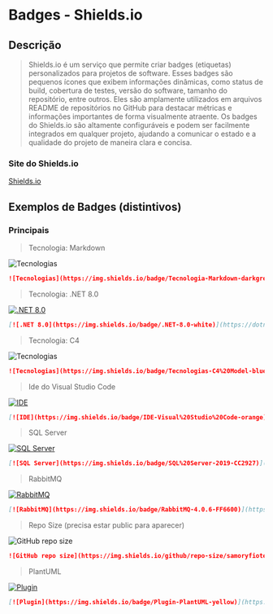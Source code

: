 # Badges - Shields.io

## Descrição

>Shields.io é um serviço que permite criar badges (etiquetas) personalizados para projetos de software. Esses badges são pequenos ícones que exibem informações dinâmicas, como status de build, cobertura de testes, versão do software, tamanho do repositório, entre outros. Eles são amplamente utilizados em arquivos README de repositórios no GitHub para destacar métricas e informações importantes de forma visualmente atraente. Os badges do Shields.io são altamente configuráveis e podem ser facilmente integrados em qualquer projeto, ajudando a comunicar o estado e a qualidade do projeto de maneira clara e concisa.

### Site do Shields.io

[Shields.io](https://shields.io/)

## Exemplos de Badges (distintivos)

### Principais

> Tecnologia: Markdown

![Tecnologias](https://img.shields.io/badge/Tecnologia-Markdown-darkgreen)

```markdown
![Tecnologias](https://img.shields.io/badge/Tecnologia-Markdown-darkgreen)
```

> Tecnologia: .NET 8.0

[![.NET 8.0](https://img.shields.io/badge/.NET-8.0-white)](https://dotnet.microsoft.com/)

```markdown
[![.NET 8.0](https://img.shields.io/badge/.NET-8.0-white)](https://dotnet.microsoft.com/)
```

> Tecnologia: C4

![Tecnologias](https://img.shields.io/badge/Tecnologias-C4%20Model-blue)

```markdown
![Tecnologias](https://img.shields.io/badge/Tecnologias-C4%20Model-blue)
```

> Ide do Visual Studio Code

[![IDE](https://img.shields.io/badge/IDE-Visual%20Studio%20Code-orange)](https://code.visualstudio.com/)

```markdown
[![IDE](https://img.shields.io/badge/IDE-Visual%20Studio%20Code-orange)](https://code.visualstudio.com/)
```

> SQL Server

[![SQL Server](https://img.shields.io/badge/SQL%20Server-2019-CC2927)](https://www.microsoft.com/en-us/sql-server)

```markdown
[![SQL Server](https://img.shields.io/badge/SQL%20Server-2019-CC2927)](https://www.microsoft.com/en-us/sql-server)
```

> RabbitMQ

[![RabbitMQ](https://img.shields.io/badge/RabbitMQ-4.0.6-FF6600)](https://www.rabbitmq.com/)

```markdown
[![RabbitMQ](https://img.shields.io/badge/RabbitMQ-4.0.6-FF6600)](https://www.rabbitmq.com/)
```

> Repo Size (precisa estar public para aparecer)

![GitHub repo size](https://img.shields.io/github/repo-size/samoryfiotec/Markdown?label=Repo%20Size&color=brown&style=flat&suffix=KB)

```markdown
![GitHub repo size](https://img.shields.io/github/repo-size/samoryfiotec/Markdown?label=Repo%20Size&color=brown&style=flat&suffix=KB)
```

> PlantUML

[![Plugin](https://img.shields.io/badge/Plugin-PlantUML-yellow)](https://plantuml.com/)

```markdown
[![Plugin](https://img.shields.io/badge/Plugin-PlantUML-yellow)](https://plantuml.com/)    
```